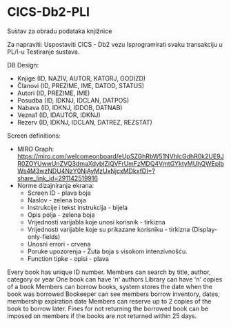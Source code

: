 # CICS-Db2-PLI
Sustav za obradu podataka knjižnice

Za napraviti:
  Uspostaviti CICS - Db2 vezu
  Isprogramirati svaku transakciju u PL/I-u
  Testiranje sustava.

DB Design:

  - Knjige  (ID, NAZIV, AUTOR, KATGRJ, GODIZD)
  - Članovi (ID, PREZIME, IME, DATOD, STATUS)
  - Autori  (ID, PREZIME, IME)
  - Posudba (ID, IDKNJ, IDCLAN, DATPOS)
  - Nabava  (ID, IDKNJ, IDDOB, DATNAB)
  - Vezna1  (ID, IDAUTOR, IDKNJ)
  - Rezerv  (ID, IDKNJ, IDCLAN, DATREZ, REZSTAT)

Screen definitions:
  - MIRO Graph: https://miro.com/welcomeonboard/eUpSZGhRbW51NVhlcGdhR0k2UE9JR0ZOYUwwUnZVQ3dmaXdyblZiQVFrUmFzMDQ4VmtGYktyMUhQWEplbWs4M3wzNDU4NzY0NjAyMzUxNjcxMDkxfDI=?share_link_id=291142519916
  - Norme dizajniranja ekrana:
    - Screen ID - plava boja
    - Naslov - zelena boja
    - Instrukcije i tekst instrukcija - bijela
    - Opis polja - zelena boja
    - Vrijednosti varijabla koje unosi korisnik - tirkizna
    - Vrijednosti varijable koje su prikazane korisniku - tirkizna (Display-only-fields)
    - Unosni errori - crvena
    - Poruke upozorenja - Žuta boja s visokom intenzivnošću.
    - Function tipke - opisi - plava

Every book has unique ID number.
Members can search by title, author, category or year
One book can have 'n' authors
Library can have 'n' copies of a book
Members can borrow books, system stores the date when the book was borrowed 
Bookeeper can see members borrow inventory, dates, membership expiration date
Members can reserve up to 2 copies of the book to borrow later.
Fines for not returning the borrowed book can be imposed on members if the books are not returned within 25 days.